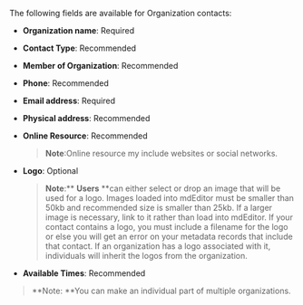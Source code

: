 The following fields are available for Organization contacts:

* **Organization name**: Required
* **Contact Type**: Recommended
* **Member of Organization**: Recommended
* **Phone**: Recommended
* **Email address**: Required
* **Physical address**: Recommended
* **Online Resource**: Recommended
  > **Note**:Online resource my include websites or social networks.

* **Logo**: Optional
  > **Note**:** **Users** **can either select or drop an image that will be used for a logo. Images loaded into mdEditor must be smaller than 50kb and recommended size is smaller than 25kb. If a larger image is necessary, link to it rather than load into mdEditor. If your contact contains a logo, you must include a filename for the logo or else you will get an error on your metadata records that include that contact. If an organization has a logo associated with it, individuals will inherit the logos from the organization.

* **Available Times**: Recommended

> **Note: **You can make an individual part of multiple organizations.



